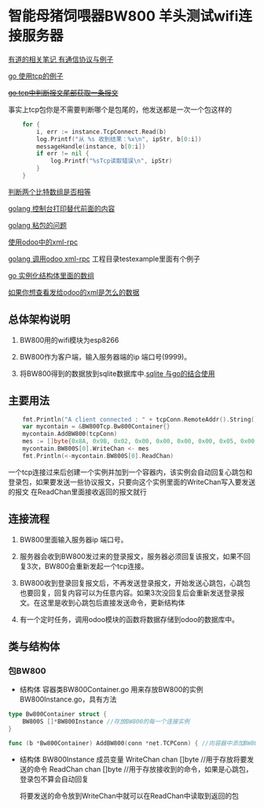 智能母猪饲喂器BW800 羊头测试wifi连接服务器
===========================================

[有道的相关笔记 有通信协议与例子](http://note.youdao.com/share/?id=2653313eba0d99860e54722c7ff45291&type=note)

[go 使用tcp的例子](http://note.youdao.com/share/?id=4069cd11a0ae1495a79e8a62f689470b&type=note)

[~~go tcp中判断报文尾部获取一条报文~~](http://note.youdao.com/share/?id=56d0dcacf0a823701042b4addb6ecd42&type=note)

事实上tcp包你是不需要判断哪个是包尾的，他发送都是一次一个包这样的
```go
	for {
		i, err := instance.TcpConnect.Read(b)
		log.Printf("从 %s 收到结果：%x\n", ipStr, b[0:i])
		messageHandle(instance, b[0:i])
		if err != nil {
			log.Printf("%sTcp读取错误\n", ipStr)
		}
	} 
```

[判断两个比特数组是否相等](http://note.youdao.com/share/?id=46e0bb9570c6b0b72caa1e72605b0ef8&type=note)

[golang 控制台打印替代前面的内容](http://note.youdao.com/share/?id=d7d9272cf0e8ff26dd43cdb1f7242aba&type=note)

[golang 粘包的问题](http://note.youdao.com/share/?id=bf7107840bba285aa16b8e6f81222113&type=note)

[使用odoo中的xml-rpc](http://note.youdao.com/share/?id=86d4a757bae17096cd6913597475c3dd&type=note)

[golang 调用odoo xml-rpc](http://note.youdao.com/share/?id=179e06e1c98253938293fc7970e3f8c9&type=note)
 工程目录testexample里面有个例子

[go 实例化结构体里面的数组](http://note.youdao.com/share/?id=8ddac16590c1aebc47854dacf33defb4&type=note)

[如果你想查看发给odoo的xml是怎么的数据](http://note.youdao.com/share/?id=6ee1eb2d5fda01a1242231584578868d&type=note)

总体架构说明
-----------
1. BW800用的wifi模块为esp8266

2. BW800作为客户端，输入服务器端的ip 端口号(9999)。

3. 将BW800得到的数据放到sqlite数据库中.[sqlite 与go的结合使用](http://note.youdao.com/share/?id=52ad9474de0a5b76ca76928a92ab6e5e&type=note)

主要用法
-------------
```go
	fmt.Println("A client connected : " + tcpConn.RemoteAddr().String())
	var mycontain = &BW800Tcp.Bw800Container{}
	mycontain.AddBW800(tcpConn)
	mes := []byte{0x8A, 0x9B, 0x02, 0x00, 0x00, 0x00, 0x00, 0x05, 0x00, 0x00, 0x00, 0x02, 0x2E}
	mycontain.BW800S[0].WriteChan <- mes
	fmt.Println(<-mycontain.BW800S[0].ReadChan)
```
一个tcp连接过来后创建一个实例并加到一个容器内，该实例会自动回复心跳包和登录包，如果要发送一些协议报文，只要向这个实例里面的WriteChan写入要发送的报文
在ReadChan里面接收返回的报文就行


连接流程
------------
1. BW800里面输入服务器ip 端口号。

2. 服务器会收到BW800发过来的登录报文，服务器必须回复该报文，如果不回复3次，BW800会重新发起一个tcp连接。

3. BW800收到登录回复报文后，不再发送登录报文，开始发送心跳包，心跳包也要回复，回复内容可以为任意内容。如果3次没回复后会重新发送登录报文。在这里是收到心跳包后直接发送命令，更新结构体

4. 有一个定时任务，调用odoo模块的函数将数据存储到odoo的数据库中。

类与结构体
------------
### 包BW800
* 结构体 容器类BW800Container.go
	用来存放BW800的实例BW800Instance.go，具有方法

```go
type Bw800Container struct {
	BW800S []*BW800Instance //存放BW800的每一个连接实例
}

func (b *Bw800Container) AddBW800(conn *net.TCPConn) { //向容器中添加BW800的实例
```

* 结构体 BW800Instance
	成员变量
	WriteChan      chan []byte //用于存放将要发送的命令
	ReadChan       chan []byte //用于存放接收到的命令，如果是心跳包，登录包不算会自动回复

	将要发送的命令放到WriteChan中就可以在ReadChan中读取到返回的包